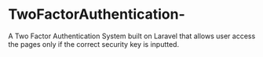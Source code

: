 # TwoFactorAuthentication-
A Two Factor Authentication System built on Laravel that allows user access the pages only if the correct security key is inputted. 
